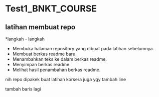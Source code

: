 # Test1_BNKT_COURSE

latihan membuat repo
--
*langkah - langkah 
- Membuka halaman repository yang dibuat pada latihan sebelumnya.
- Membuat berkas readme baru.
- Menambahkan teks ke dalam berkas readme.
- Menyimpan berkas readme.
- Melihat hasil penambahan berkas readme.

nih repo dipakek buat latihan korsera juga ygy
tambah line

tambah baris lagi
